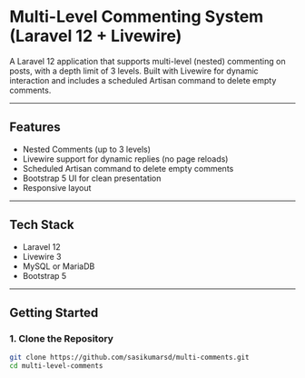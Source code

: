 # Multi-Level Commenting System (Laravel 12 + Livewire)

A Laravel 12 application that supports multi-level (nested) commenting on posts, with a depth limit of 3 levels. Built with Livewire for dynamic interaction and includes a scheduled Artisan command to delete empty comments.

---

## Features

- Nested Comments (up to 3 levels)
- Livewire support for dynamic replies (no page reloads)
- Scheduled Artisan command to delete empty comments
- Bootstrap 5 UI for clean presentation
- Responsive layout

---

## Tech Stack

- Laravel 12
- Livewire 3
- MySQL or MariaDB
- Bootstrap 5

---

## Getting Started

### 1. Clone the Repository

```bash
git clone https://github.com/sasikumarsd/multi-comments.git
cd multi-level-comments
